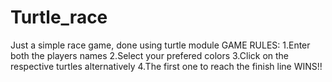 # Turtle_race
Just a simple race game, done using turtle module
GAME RULES:
  1.Enter both the players names
  2.Select your prefered colors
  3.Click on the respective turtles alternatively
  4.The first one to reach the finish line WINS!!
